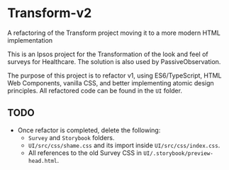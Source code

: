 # Transform-v2
A refactoring of the Transform project moving it to a more modern HTML implementation

This is an Ipsos project for the Transformation of the look and feel of surveys for Healthcare.  The solution is also used by PassiveObservation.

The purpose of this project is to refactor v1, using ES6/TypeScript, HTML Web Components, vanilla CSS, and better implementing atomic design principles. All refactored code can be found in the `UI` folder.

## TODO
- Once refactor is completed, delete the following:
    - `Survey` and `Storybook` folders.
    - `UI/src/css/shame.css` and its import inside `UI/src/css/index.css`.
    - All references to the old Survey CSS in `UI/.storybook/preview-head.html`.
